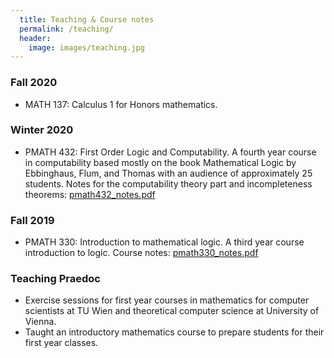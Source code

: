 ```yaml
---
  title: Teaching & Course notes
  permalink: /teaching/
  header:
    image: images/teaching.jpg
---
```


### Fall 2020
* MATH 137: Calculus 1 for Honors mathematics.

### Winter 2020
* PMATH 432: First Order Logic and Computability. 
A fourth year course in computability based mostly on the book Mathematical Logic by Ebbinghaus, Flum, and Thomas with an audience of approximately 25 students.
Notes for the computability theory part and incompleteness theorems: [pmath432_notes.pdf](/files/pmath432_notes.pdf)

### Fall 2019
* PMATH 330: Introduction to mathematical logic.
A third year course introduction to logic. Course notes: [pmath330_notes.pdf](/files/pmath330_notes.pdf)

### Teaching Praedoc
* Exercise sessions for first year courses in mathematics for computer scientists at TU Wien and theoretical computer science at University of Vienna. 
* Taught an introductory mathematics course to prepare students for their first year classes.

